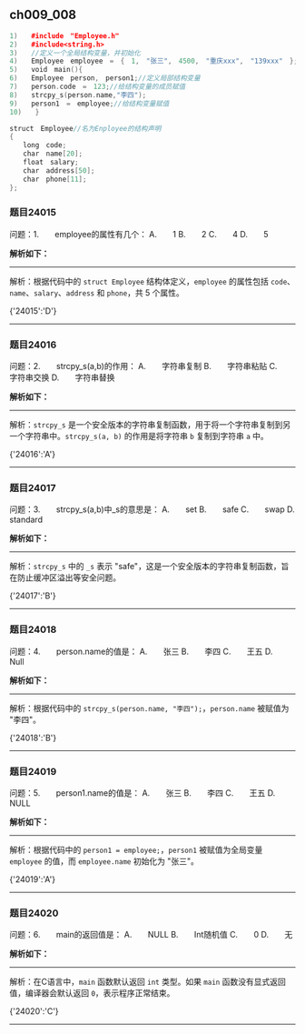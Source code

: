 ## ch009_008
``` c++
1)　　#include　"Employee.h"
2)　　#include<string.h>
3)　　//定义一个全局结构变量，并初始化
4)　　Employee　employee　=　{　1,　"张三",　4500,　"重庆xxx",　"139xxx"　};
5)　　void　main(){
6)　　Employee　person,　person1;//定义局部结构变量
7)　　person.code　=　123;//给结构变量的成员赋值
8)　　strcpy_s(person.name,"李四");
9)　　person1　=　employee;//给结构变量赋值
10)　　}

struct　Employee//名为Enployee的结构声明
{
　　long　code;
　　char　name[20];
　　float　salary;
　　char　address[50];
　　char　phone[11];
};

```
### 题目24015
问题：1.　　employee的属性有几个：
A.　　1
B.　　2
C.　　4
D.　　5


**解析如下：**

------

解析：根据代码中的 `struct Employee` 结构体定义，`employee` 的属性包括 `code`、`name`、`salary`、`address` 和 `phone`，共 5 个属性。

{'24015':'D'}

------

### 题目24016
问题：2.　　strcpy_s(a,b)的作用：
A.　　字符串复制
B.　　字符串粘贴
C.　　字符串交换
D.　　字符串替换


**解析如下：**

------

解析：`strcpy_s` 是一个安全版本的字符串复制函数，用于将一个字符串复制到另一个字符串中。`strcpy_s(a, b)` 的作用是将字符串 `b` 复制到字符串 `a` 中。

{'24016':'A'}

------

### 题目24017
问题：3.　　strcpy_s(a,b)中_s的意思是：
A.　　set
B.　　safe
C.　　swap
D.　　standard


**解析如下：**

------

解析：`strcpy_s` 中的 `_s` 表示 "safe"，这是一个安全版本的字符串复制函数，旨在防止缓冲区溢出等安全问题。

{'24017':'B'}

------

### 题目24018
问题：4.　　person.name的值是：
A.　　张三
B.　　李四
C.　　王五
D.　　Null


**解析如下：**

------

解析：根据代码中的 `strcpy_s(person.name, "李四");`，`person.name` 被赋值为 "李四"。

{'24018':'B'}

------

### 题目24019
问题：5.　　person1.name的值是：
A.　　张三
B.　　李四
C.　　王五
D.　　NULL


**解析如下：**

------

解析：根据代码中的 `person1 = employee;`，`person1` 被赋值为全局变量 `employee` 的值，而 `employee.name` 初始化为 "张三"。

{'24019':'A'}

------

### 题目24020
问题：6.　　main的返回值是：
A.　　NULL
B.　　Int随机值
C.　　0
D.　　无


**解析如下：**

------

解析：在C语言中，`main` 函数默认返回 `int` 类型。如果 `main` 函数没有显式返回值，编译器会默认返回 `0`，表示程序正常结束。

{'24020':'C'}

------


